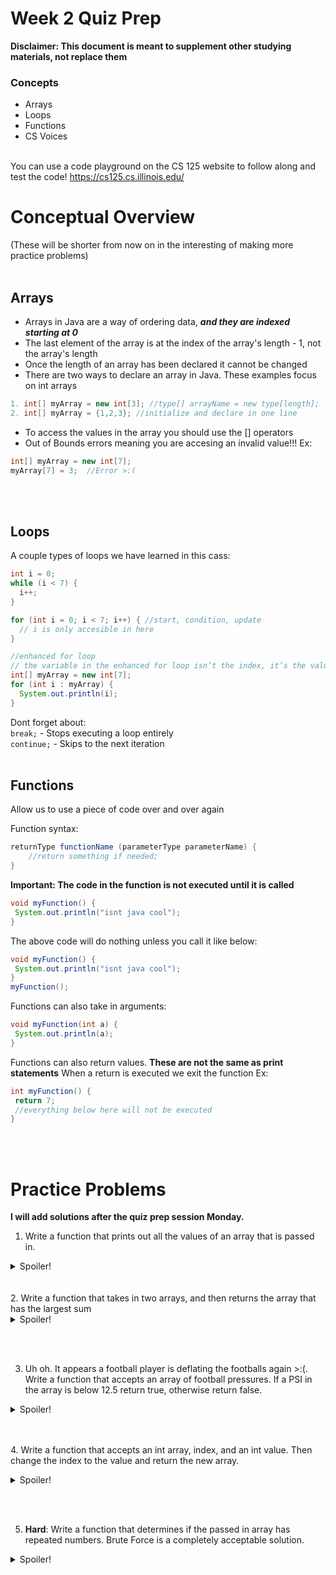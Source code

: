 # Week 2 Quiz Prep

**Disclaimer: This document is meant to supplement other studying materials, not replace them**<br>

### Concepts
   * Arrays
   * Loops
   * Functions
   * CS Voices
   <br></br>
   
   You can use a code playground on the CS 125 website to follow along and test the code! https://cs125.cs.illinois.edu/
   

# Conceptual Overview
(These will be shorter from now on in the interesting of making more practice problems)
<br></br>
## Arrays
  * Arrays in Java are a way of ordering data, ***and they are indexed starting at 0***
  * The last element of the array is at the index of the array's length - 1, not the array's length 
  * Once the length of an array has been declared it cannot be changed
  * There are two ways to declare an array in Java. These examples focus on int arrays
   ```java
   1. int[] myArray = new int[3]; //type[] arrayName = new type[length]; 
   2. int[] myArray = {1,2,3}; //initialize and declare in one line 
   ```
  * To access the values in the array you should use the [] operators
  * Out of Bounds errors meaning you are accesing an invalid value!!!
  Ex:
  ```java
  int[] myArray = new int[7];
  myArray[7] = 3;  //Error >:(
  ```
  <br></br>
  ## Loops
  A couple types of loops we have learned in this cass:
  ```java
  int i = 0;
  while (i < 7) {
    i++;
  }
  
  for (int i = 0; i < 7; i++) { //start, condition, update
    // i is only accesible in here
  }
  
  //enhanced for loop
  // the variable in the enhanced for loop isn’t the index, it’s the value at that index in the array
 int[] myArray = new int[7];
 for (int i : myArray) {
    System.out.println(i);
 }
```
Dont forget about:</br>
```break;``` - Stops executing a loop entirely</br>
```continue;``` - Skips to the next iteration
<br></br>
## Functions
Allow us to use a piece of code over and over again

Function syntax: 
```java
returnType functionName (parameterType parameterName) {
	//return something if needed; 
}
```
  **Important: The code in the function is not executed until it is called**  
 ```java
 void myFunction() {
  System.out.println("isnt java cool");
 }
 ```
 The above code will do nothing unless you call it like below: 
 ```java
 void myFunction() {
  System.out.println("isnt java cool");
 }
 myFunction();
 ```
 
 Functions can also take in arguments:
 ```java
 void myFunction(int a) {
  System.out.println(a);
 }
 ```
 Functions can also return values.
 **These are not the same as print statements**
 When a return is executed we exit the function
 Ex:
 ```java
 int myFunction() {
  return 7;
  //everything below here will not be executed
 }
 ```
 <br></br>
 # Practice Problems
 **I will add solutions after the quiz prep session Monday.**
 
 1. Write a function that prints out all the values of an array that is passed in.
 <details>
	<summary>Spoiler!</summary>
	
```java
	void printArray(int[] a) {
	  for (int i : a) {
           System.out.println(i);
 	  }
  
	}
	
```
</details>
   <br></br>
2. Write a function that takes in two arrays, and then returns the array that has the largest sum
 <details>
	<summary>Spoiler!</summary>
	
```java
	int[] returnLargestSum(int[] one, int[] two) {
  	  int sumOne = 0;
  	  int sumTwo = 0;
  
  	  for (int i : one) {
    		sumOne += i;
  	  }
  	  for (int i = 0; i < two.length; i++) {
    		sumTwo += two[i];
 	  }
  
  	  if (sumOne > sumTwo) {
    		return one;
  	  } else {
    	       return two;
  	  }
	}
	
```
</details>

  <br></br>
  
3. Uh oh. It appears a football player is deflating the footballs again >:(. Write a function that accepts an array of football pressures. If a PSI in the array is below 12.5 return true, otherwise return false.
 <details>
	<summary>Spoiler!</summary>
	
	```java
	boolean bradyDetector(double[] one) {
 	  for (double i : one) {
    	    if (i < 12.5) {
     	      return true;
    	    }
  	  }
  
  	return false;
	}

	
	```
</details>


   <br></br>
4. Write a function that accepts an int array, index, and an int value. Then change the index to the value and return the new array.
 <details>
	<summary>Spoiler!</summary>
	
	```java
	int[] changeValue(int[] myArray, int index, int value) {
  	   myArray[index] = value;
  	   return myArray;
	}


	
	```
</details>

  <br></br>

5. **Hard**: Write a function that determines if the passed in array has repeated numbers. Brute Force is a completely acceptable solution.

 <details>
	<summary>Spoiler!</summary>
	
	```java
	boolean areThereRepeats(int[] passedIn) {
  	   for (int i = 0; i < passedIn.length; i++) {
    		for (int j = 0; j < passedIn.length; j++) {
      		  if (i != j) {
        
        	     if (passedIn[i] == passedIn[j]) {
                        return true;
       		     }
      		  }
    		}
  	     }
 	   return false;
	}


	
	```
</details>

  <br></br>


  
  


